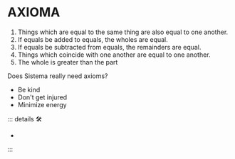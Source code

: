 # AXIOMA

1. Things which are equal to the same thing are also equal to one another.
2. If equals be added to equals, the wholes are equal.
3. If equals be subtracted from equals, the remainders are equal.
4. Things which coincide with one another are equal to one another.
5. The whole is greater than the part

Does Sistema really need axioms?

- Be kind
- Don't get injured
- Minimize energy

<!-- =================================================== -->
<!-- =================================================== -->
<!-- =================================================== -->
<!-- =================================================== -->
<!-- =================================================== -->
::: details 🛠

-

:::